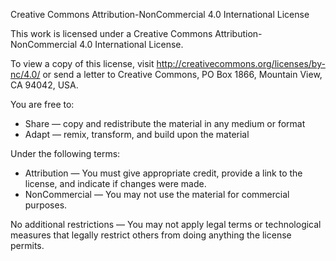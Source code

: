 Creative Commons Attribution-NonCommercial 4.0 International License

This work is licensed under a Creative Commons Attribution-NonCommercial 4.0 International License.

To view a copy of this license, visit http://creativecommons.org/licenses/by-nc/4.0/ or send a letter to Creative Commons, PO Box 1866, Mountain View, CA 94042, USA.

You are free to:
* Share — copy and redistribute the material in any medium or format
* Adapt — remix, transform, and build upon the material

Under the following terms:
* Attribution — You must give appropriate credit, provide a link to the license, and indicate if changes were made.
* NonCommercial — You may not use the material for commercial purposes.

No additional restrictions — You may not apply legal terms or technological measures that legally restrict others from doing anything the license permits.
